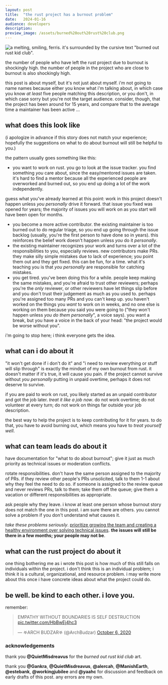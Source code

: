 ```yaml
---
layout:	post
title:	"the rust project has a burnout problem"
date:	2024-01-16
audience: developers
description:
preview_image: /assets/burned%20out%20rust%20club.png
---
```


![a melting, smiling, ferris. it's surrounded by the cursive text "burned out rust kid club".](/assets/burned%20out%20rust%20club.png)

the number of people who have left the rust project due to burnout is shockingly high. the number of people in the project who are close to burnout is also shockingly high.

this post is about myself, but it's not just about myself. i'm not going to name names because either you know what i'm talking about, in which case you know *at least* five people matching this description, or you don't, in which case sorry but you're not the target audience. consider, though, that the project has been around for 15 years, and compare that to the average time a maintainer has been active ...

## what does this look like

(i apologize in advance if this story does not match your experience; hopefully the suggestions on what to do about burnout will still be helpful to you.)

the pattern usually goes something like this:
- you want to work on rust. you go to look at the issue tracker. you find something *you* care about, since the easy/mentored issues are taken. it's hard to find a mentor because all the experienced people are overworked and burned out, so you end up doing a lot of the work independently.

guess what you've already learned at this point: work in this project doesn't happen unless *you personally* drive it forward. that issue you fixed was opened for years; the majority of issues you will work on as you start will have been open for months.

- you become a more active contributor. the existing maintainer is too burned out to do regular triage, so you end up going through the issue backlog (usually, you're the first person to have done so in years). this reinforces the belief work doesn't happen unless *you* do it *personally*.
- the existing maintainer recognizes your work and turns over a lot of the responsibilities to you, especially reviews. new contributors make PRs. they make silly simple mistakes due to lack of experience; you point them out and they get fixed. this can be fun, for a time. what it's teaching you is that *you personally* are responsible for catching mistakes.
- you get tired. you've been doing this for a while. people keep making the same mistakes, and you're afraid to trust other reviewers; perhaps you're the *only* reviewer, or other reviewers have let things slip before and you don't trust their judgement as much as you used to. perhaps you're assigned too many PRs and you can't keep up. you haven't worked on the things you *want* to work on in weeks, and no one else is working on them because you said you were going to ("they won't happen unless *you do them personally*", a voice says). you want a break, but you have a voice in the back of your head: "the project would be worse without you".

i'm going to stop here; i think everyone gets the idea.

## what can i do about it

"it won't get done if i don't do it" and "i need to review everything or stuff will slip through" is exactly the mindset of my own burnout from rust. it doesn't matter if it's true, it will cause you pain. if the project cannot survive without *you personally* putting in unpaid overtime, perhaps it does not deserve to survive.

if you are paid to work on rust, you likely started as an unpaid contributor and got the job later. *treat it like a job now*. do not work overtime; do not volunteer at every turn; do not work on things far outside your job description.

the best way to help the project is to keep contributing for it for years. to do that, you have to avoid burning out, which means you have to *treat yourself well*.

## what can team leads do about it

have documentation for "what to do about burnout"; give it just as much priority as technical issues or moderation conflicts.

rotate responsibilities. don't have the same person assigned to the majority of PRs. if they review other people's PRs unsolicited, talk to them 1-1 about why they feel the need to do so. if someone is assigned to the review queue and never reviews PRs, talk to them; take them off the queue; give them a vacation or different responsibilities as appropriate.

ask people why they leave. i know at least one person whose burnout story does not match the one in this post. i am sure there are others. you cannot solve a problem if you don't understand what causes it.

*take these problems seriously*. [prioritize growing the team and creating a healthy environment over solving technical issues][open source post]. **the issues will still be there in a few months; your people may not be**.

[open source post]: https://jyn.dev/2023/12/04/How-to-maintain-an-open-source-project.html

## what can the rust project do about it

one thing bothering me as i wrote this post is how much of this still falls on individuals within the project. i don't think this is an individual problem; i think it is a cultural, organizational, and resource problem. i may write more about this once i have concrete ideas about what the project could do.

## be well. be kind to each other. i love you.

remember:

<blockquote class="twitter-tweet"><p lang="en" dir="ltr">EMPATHY WITHOUT BOUNDARIES IS SELF DESTRUCTION <a href="https://t.co/HbBwEj4hc3">pic.twitter.com/HbBwEj4hc3</a></p>&mdash; 𖤐ARCH BUDZAR𖤐 (@ArchBudzar) <a href="https://twitter.com/ArchBudzar/status/1313572660048269315?ref_src=twsrc%5Etfw">October 6, 2020</a></blockquote> <script async src="https://platform.twitter.com/widgets.js" charset="utf-8"></script> 

### acknowledgements

thank you **@QuietMisdreavus** for the *burned out rust kid club* art.

thank you **@Gankra**, **@QuietMisdreavus**, **@alercah**, **@ManishEarth**, **@estebank**, **@workingjubilee** and **@yaahc** for discussion and feedback on early drafts of this post. any errors are my own.